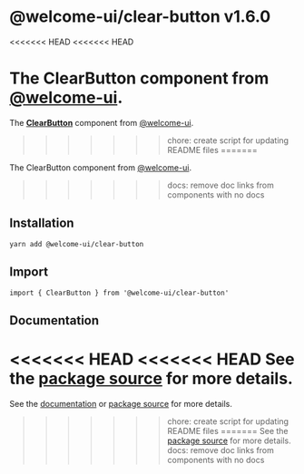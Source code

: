 # @welcome-ui/clear-button v1.6.0
<<<<<<< HEAD
<<<<<<< HEAD

The ClearButton component from [@welcome-ui](http://welcome-ui.com).
=======
  
The **[ClearButton](http://welcome-ui.com/components/clear-button)** component from [@welcome-ui](http://welcome-ui.com).
>>>>>>> chore: create script for updating README files
=======

The ClearButton component from [@welcome-ui](http://welcome-ui.com).
>>>>>>> docs: remove doc links from components with no docs

## Installation

    yarn add @welcome-ui/clear-button

## Import

    import { ClearButton } from '@welcome-ui/clear-button'

## Documentation

<<<<<<< HEAD
<<<<<<< HEAD
See the  [package source](https://github.com/WTTJ/welcome-ui/tree/v1.6.0/packages/ClearButton) for more details.
=======
See the [documentation](http://welcome-ui.com/components/clear-button) or [package source](https://github.com/WTTJ/welcome-ui/tree/v1.6.0/packages/ClearButton) for more details.
>>>>>>> chore: create script for updating README files
=======
See the  [package source](https://github.com/WTTJ/welcome-ui/tree/v1.6.0/packages/ClearButton) for more details.
>>>>>>> docs: remove doc links from components with no docs
